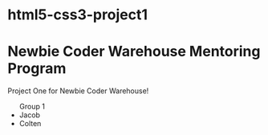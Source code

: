 # html5-css3-project1
<h1>Newbie Coder Warehouse Mentoring Program</h1>

<p> Project One for Newbie Coder Warehouse!</p>

<ul>Group 1
  <li>Jacob</li>
  <li>Colten</li>
</ul>
